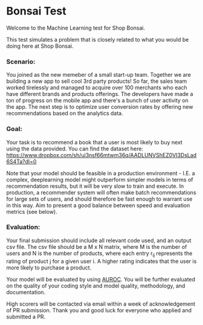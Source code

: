 # Bonsai  Test
Welcome to the Machine Learning  test for Shop Bonsai.

This  test simulates a problem that is closely related to what you would be doing here at Shop Bonsai. 

### Scenario:
You joined as the new memeber of a small start-up team. Together we are building a new app to sell cool 3rd party 
products! So far, the sales team worked tirelessly and managed to acquire over 100 merchants who each have different 
brands and products offerings. The developers have made a ton of progress on the mobile app and there's a bunch of
user activity on the app. The next step is to optimize user conversion rates by offering new recommendations based on the analytics data. 

### Goal:
Your task is to recommend a book that a user is most likely to buy next using the data provided. You can find the dataset here: https://www.dropbox.com/sh/uj3nsf66mtwm36q/AADLUNVShEZ0VI3DsLad6S4Ta?dl=0

Note that your model should be feasible in a production environment - I.E. a complex, deeplearning model might outperform simpler models in terms of recommendation results, but it will be very slow to train and execute. In production, a recommender system will often make batch recommendations for large sets of users, and should therefore be fast enough to warrant use in this way. Aim to present a good balance between speed and evaluation metrics (see below). 

### Evaluation:
Your final submission should include all relevant code used, and an output csv file. The csv file should be a 
M x N matrix, where M is the number of users and N is the number of products, where each entry r<sub>ij</sub> 
represents the rating of product j for a given user i. A higher rating indicates that the user is more likely to 
purchase a product.

Your model will be evaluated by using [AUROC](https://en.wikipedia.org/wiki/Receiver_operating_characteristic). You 
will be further evaluated on the quality of your coding style and model quality, methodology, and documentation.

High scorers will be contacted via email within a week of acknowledgement of PR submission.
Thank you and good luck for everyone who applied and submitted a PR.
